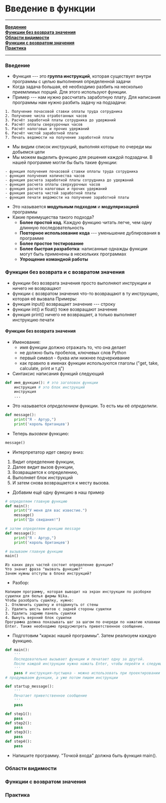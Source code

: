# Введение в функции

***

[**Введение**](vvedenie-v-funkcii.md#vvedenie)\
[**Функции без возврата значения**](vvedenie-v-funkcii.md#funkcii-bez-vozvrata-i-s-vozvratom-znacheniya)\
[**Области видимости**](vvedenie-v-funkcii.md#oblasti-vidimosti)\
[**Функции с возвратом значения**](vvedenie-v-funkcii.md#funkcii-s-vozvratom-znacheniya)\
[**Практика**](vvedenie-v-funkcii.md#praktika)

***

### Введение

* Функция --- это **группа инструкций**, которая существует внутри программы с целью выполнения определенной задачи
* Когда задача большая, её необходимо разбить на несколько приемлимых порций. Для этого используют функции.
* Пример --- нам нужно рассчитать заработную плату. Для написания программы нам нужно разбить задачу на подзадачи:

```
1. Получение почасовой ставки оплаты труда сотрудника
2. Получение числа отработанных часов
3. Расчёт заработной платы сотрудника до удержаний
4. Расчёт оплаты сверхурочных часов
5. Расчёт налоговых и прочих удержаний
6. Расчёт чистой заработной платы
7. Печать ведомости на получение заработной платы
```

* Мы видим список инструкций, выполняя которые по очереди мы добьемся цели
* Мы можем выделить функцию для решения каждой подзадачи. В нашей программе могли бы быть такие функции:

```
- функция получения почасовой ставки оплаты труда сотрудника
- функция получения количества часов
- функция расчета заработной платы сотрудника до удержаний
- функция расчета оплаты сверхурочных часов
- функция расчета налоговых и прочих удержаний
- функция расчета чистой заработной платы
- функция печати ведомости на получение заработной платы
```

* Это называется **модульным подходом** и **модуляризацией** программы
* Какие преимущества такого подхода?
  * **Более простой код**. Каждую функцию читать легче, чем одну длинную последовательность
  * **Повторное использование кода** --- уменьшение дублирования в программе
  * **Более простое тестирование**
  * **Более быстрая разработка**: написанные однажды функции могут быть применены в нескольких программах
  * **Упрощение командной работы**

### Функции без возврата и с возвратом значения

* функции без возврата значения просто выполняют инструкции и ничего не возвращают
* функции с возвратом значения что-то возвращают в ту инструкцию, которая её вызвала Примеры:
* функция input() возвращает значение --- строку
* функции int() и float() тоже возвращают значение
* функция print() ничего не возвращает, а только выполняет инструкцию печати

#### Функции без возврата значения

* Именование:
  * имя функции должно отражать то, что она делает
  * не должно быть пробелов, ключевых слов Python
  * первый символ - буква или нижнее подчеркивание
  * как правило в именах функции используются глаголы ("get, take, calculate, print и т.д")
* Синтаксис написания функций следующий

```python
def имя_функции(): # это заголовок функции
    инструкция # это блок инструкций
    инструкция
    ...
```

* Это называется _определением_ функции. То есть мы её _определили_.

```python
def message():
    print("Я - Артур,")
    print('король британцев')
```

* Теперь _вызовем_ функцию:

```python
message()
```

* Интерпретатор идет сверху вниз:

1. Видит определение функции,
2. Далее видит вызов функции,
3. Возвращается к определению,
4. Выполняет блок инструкций
5. И затем снова возвращается к месту вызова.

* Добавим ещё одну функцию в наш пример

```python
# определяем главную функцию
def main():
    print("У меня для вас известие.")
    message()
    print("До свидания!")

# затем определяем функцию message
def message():
    print("Я - Артур,")
    print('король британцев')

# вызываем главную функцию
main()
```

```
Из каких двух частей состоит определение функции?
Что значит фраза "вызвать функцию?"
Зачем нужны отступы в блоке инструкций?
```

* Разбор:

```
Напишем программу, которая выводит на экран инструкции по разборке
сушилки для белья фирмы Nika.
Чтобы разобрать сушилку, нужно:
1. Отключить сушилку и отодвинуть от стены
2. Удалить шесть винтов с задней стороны сушилки
3. Удалить заднюю панель сушилки
4. Вынуть верхний блок сушилки
Программа должна показывать шаг за шагом по очереди по нажатию клавиши
Enter. Также необходимо предусмотреть приветственное сообщение.
```

* Подготовим "каркас нашей программы". Затем реализуем каждую функцию.

```python
def main():
    '''
    Последовательно вызывает функции и печатает одну за другой.
    После каждой инструкции нужно нажать Enter, чтобы перейти к следующей.
    '''
    pass # инструкция-пустышка - можно использовать при проектировании
# продумываем функции, а уже потом пишем инструкции

def startup_message():
    '''
    Печатает приветственное сообщение
    '''
    pass 

def step1():
    pass
def step2():
    pass
def step3():
    pass
def step4():
    pass
```

* Напишите программу. "Точкой входа" должна быть функция main().

### Области видимости

### Функции с возвратом значения

### Практика
